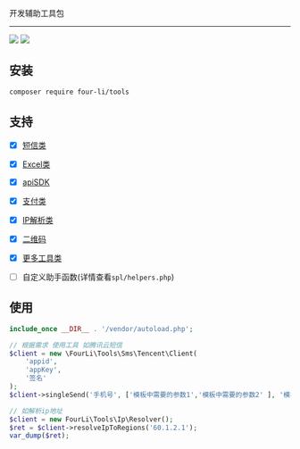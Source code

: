 开发辅助工具包
___

![](https://img.shields.io/badge/four_li'_tools-v.1.0-brightgreen.svg?style=social&logo=appveyor)
![](https://img.shields.io/badge/php-7.3-orange.svg)

## 安装
```bash
composer require four-li/tools
```

## 支持

- [x] [短信类](/src/Document/sms.md) 
- [x] [Excel类](/src/Document/excel.md)
- [x] [apiSDK](/src/Document/sdk.md)
- [x] [支付类](/src/Document/pay.md)
- [x] [IP解析类](/src/Document/ip.md) 
- [x] [二维码](/src/Document/qrcode.md)
- [x] [更多工具类](/src/Document/utils.md)

- [ ] 自定义助手函数(详情查看`spl/helpers.php`) 

## 使用

```php
include_once __DIR__ . '/vendor/autoload.php';

// 根据需求 使用工具 如腾讯云短信
$client = new \FourLi\Tools\Sms\Tencent\Client(
    'appid',
    'appKey',
    '签名'
);
$client->singleSend('手机号', ['模板中需要的参数1','模板中需要的参数2' ], '模板id1');

// 如解析ip地址
$client = new FourLi\Tools\Ip\Resolver();
$ret = $client->resolveIpToRegions('60.1.2.1');
var_dump($ret);
``` 
